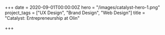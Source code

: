 +++
date = 2020-09-01T00:00:00Z
hero = "/images/catalyst-hero-1.png"
project_tags = ["UX Design", "Brand Design", "Web Design"]
title = "Catalyst: Entrepreneurship at Olin"

+++
